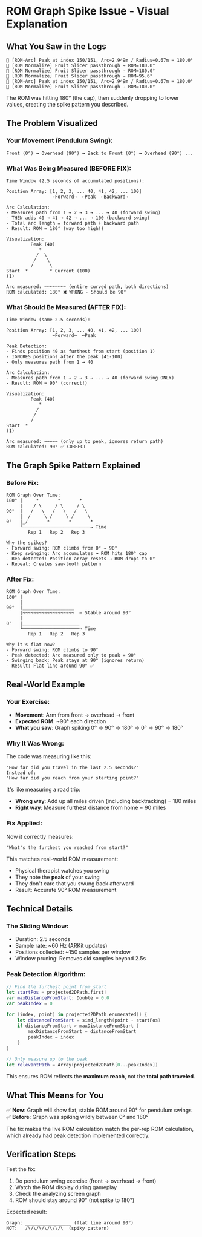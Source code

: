# ROM Graph Spike Issue - Visual Explanation

## What You Saw in the Logs

```
📐 [ROM-Arc] Peak at index 150/151, Arc=2.949m / Radius=0.67m = 180.0°
🍎 [ROM Normalize] Fruit Slicer passthrough → ROM=180.0°
🍎 [ROM Normalize] Fruit Slicer passthrough → ROM=180.0°
🍎 [ROM Normalize] Fruit Slicer passthrough → ROM=95.6°
📐 [ROM-Arc] Peak at index 150/151, Arc=2.949m / Radius=0.67m = 180.0°
🍎 [ROM Normalize] Fruit Slicer passthrough → ROM=180.0°
```

The ROM was hitting 180° (the cap), then suddenly dropping to lower values, creating the spike pattern you described.

## The Problem Visualized

### Your Movement (Pendulum Swing):
```
Front (0°) → Overhead (90°) → Back to Front (0°) → Overhead (90°) ...
```

### What Was Being Measured (BEFORE FIX):

```
Time Window (2.5 seconds of accumulated positions):

Position Array: [1, 2, 3, ... 40, 41, 42, ... 100]
                 ←Forward→  ←Peak  ←Backward→

Arc Calculation:
- Measures path from 1 → 2 → 3 → ... → 40 (forward swing)
- THEN adds 40 → 41 → 42 → ... → 100 (backward swing)
- Total arc length = forward path + backward path
- Result: ROM = 180° (way too high!)

Visualization:
         Peak (40)
            *
           /  \
          /    \
         /      \
Start  *        * Current (100)
(1)              
        
Arc measured: ~~~~~~~~ (entire curved path, both directions)
ROM calculated: 180° ❌ WRONG - Should be 90°
```

### What Should Be Measured (AFTER FIX):

```
Time Window (same 2.5 seconds):

Position Array: [1, 2, 3, ... 40, 41, 42, ... 100]
                 ←Forward→  ←Peak

Peak Detection:
- Finds position 40 as furthest from start (position 1)
- IGNORES positions after the peak (41-100)
- Only measures path from 1 → 40

Arc Calculation:
- Measures path from 1 → 2 → 3 → ... → 40 (forward swing ONLY)
- Result: ROM = 90° (correct!)

Visualization:
         Peak (40)
            *
           /
          /
         /
Start  *
(1)              
        
Arc measured: ~~~~~ (only up to peak, ignores return path)
ROM calculated: 90° ✅ CORRECT
```

## The Graph Spike Pattern Explained

### Before Fix:
```
ROM Graph Over Time:
180° |     *       *       *
     |    / \     / \     / \
90°  |   /   \   /   \   /   \
     |  /     \ /     \ /     \
0°   |_/       *       *       *
     └─────────────────────────→ Time
        Rep 1   Rep 2   Rep 3

Why the spikes?
- Forward swing: ROM climbs from 0° → 90°
- Keep swinging: Arc accumulates → ROM hits 180° cap
- Rep detected: Position array resets → ROM drops to 0°
- Repeat: Creates saw-tooth pattern
```

### After Fix:
```
ROM Graph Over Time:
180° |
     |
90°  |___________________
     |~~~~~~~~~~~~~~~~~~~  ← Stable around 90°
     |
0°   |_____________________
     └─────────────────────→ Time
        Rep 1   Rep 2   Rep 3

Why it's flat now?
- Forward swing: ROM climbs to 90°
- Peak detected: Arc measured only to peak = 90°
- Swinging back: Peak stays at 90° (ignores return)
- Result: Flat line around 90° ✅
```

## Real-World Example

### Your Exercise:
- **Movement**: Arm from front → overhead → front
- **Expected ROM**: ~90° each direction
- **What you saw**: Graph spiking 0° → 90° → 180° → 0° → 90° → 180°

### Why It Was Wrong:
The code was measuring like this:
```
"How far did you travel in the last 2.5 seconds?"
Instead of:
"How far did you reach from your starting point?"
```

It's like measuring a road trip:
- **Wrong way**: Add up all miles driven (including backtracking) = 180 miles
- **Right way**: Measure furthest distance from home = 90 miles

### Fix Applied:
Now it correctly measures:
```
"What's the furthest you reached from start?"
```

This matches real-world ROM measurement:
- Physical therapist watches you swing
- They note the **peak** of your swing
- They don't care that you swung back afterward
- Result: Accurate 90° ROM measurement

## Technical Details

### The Sliding Window:
- Duration: 2.5 seconds
- Sample rate: ~60 Hz (ARKit updates)
- Positions collected: ~150 samples per window
- Window pruning: Removes old samples beyond 2.5s

### Peak Detection Algorithm:
```swift
// Find the furthest point from start
let startPos = projected2DPath.first!
var maxDistanceFromStart: Double = 0.0
var peakIndex = 0

for (index, point) in projected2DPath.enumerated() {
    let distanceFromStart = simd_length(point - startPos)
    if distanceFromStart > maxDistanceFromStart {
        maxDistanceFromStart = distanceFromStart
        peakIndex = index
    }
}

// Only measure up to the peak
let relevantPath = Array(projected2DPath[0...peakIndex])
```

This ensures ROM reflects the **maximum reach**, not the **total path traveled**.

## What This Means for You

✅ **Now**: Graph will show flat, stable ROM around 90° for pendulum swings
✅ **Before**: Graph was spiking wildly between 0° and 180°

The fix makes the live ROM calculation match the per-rep ROM calculation, which already had peak detection implemented correctly.

## Verification Steps

Test the fix:
1. Do pendulum swing exercise (front → overhead → front)
2. Watch the ROM display during gameplay
3. Check the analyzing screen graph
4. ROM should stay around 90° (not spike to 180°)

Expected result:
```
Graph: _________________ (flat line around 90°)
NOT:   /\/\/\/\/\/\/\  (spiky pattern)
```

